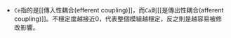 - `Ce`指的是[[傳入性耦合(efferent coupling)]]，而`Ca`則[[是傳出性耦合(afferent coupling)]]。不穩定度越接近0，代表整個模組越穩定，反之則是越容易被修改影響。